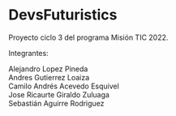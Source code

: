 # DevsFuturistics
Proyecto ciclo 3 del programa Misión TIC 2022.

Integrantes:  

Alejandro Lopez Pineda  
Andres Gutierrez Loaiza  
Camilo Andrés Acevedo Esquivel  
Jose Ricaurte Giraldo Zuluaga  
Sebastián Aguirre Rodriguez  

